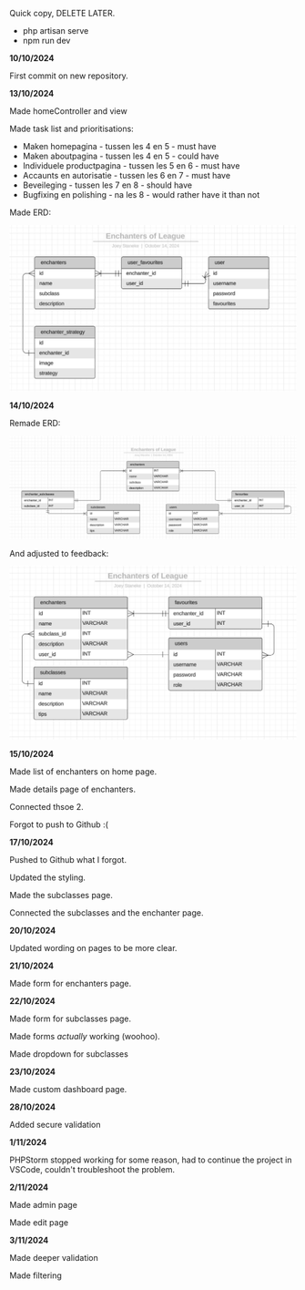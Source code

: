 Quick copy, DELETE LATER.
- php artisan serve
- npm run dev


<b>10/10/2024</b>

First commit on new repository.

<b>13/10/2024</b>

Made homeController and view

Made task list and prioritisations:

- Maken homepagina - tussen les 4 en 5 - must have
- Maken aboutpagina - tussen les 4 en 5 - could have
- Individuele productpagina - tussen les 5 en 6 - must have
- Accaunts en autorisatie - tussen les 6 en 7 - must have
- Beveileging - tussen les 7 en 8 - should have
- Bugfixing en polishing - na les 8 - would rather have it than not

Made ERD:

![ERD](./images/ERD_1.png)

<b>14/10/2024</b>

Remade ERD:

![ERD](./images/ERD_2.png)

And adjusted to feedback:

![ERD](./images/ERD_3.png)

<b>15/10/2024</b>

Made list of enchanters on home page.

Made details page of enchanters.

Connected thsoe 2.

Forgot to push to Github :(

<b>17/10/2024</b>

Pushed to Github what I forgot.

Updated the styling.

Made the subclasses page.

Connected the subclasses and the enchanter page.

<b>20/10/2024</b>

Updated wording on pages to be more clear.

<b>21/10/2024</b>

Made form for enchanters page.

<b>22/10/2024</b>

Made form for subclasses page.

Made forms _actually_ working (woohoo).

Made dropdown for subclasses

<b>23/10/2024</b>

Made custom dashboard page.

<b>28/10/2024</b>

Added secure validation

<b>1/11/2024</b>

PHPStorm stopped working for some reason, had to continue the project in VSCode, couldn't troubleshoot the problem.

<b>2/11/2024</b>

Made admin page

Made edit page

<b>3/11/2024</b>

Made deeper validation

Made filtering
